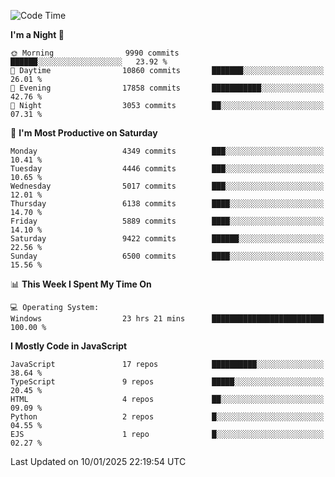 <!--START_SECTION:waka-->
![Code Time](http://img.shields.io/badge/Code%20Time-3%2C486%20hrs%2048%20mins-blue)

**I'm a Night 🦉** 

```text
🌞 Morning                9990 commits        ██████░░░░░░░░░░░░░░░░░░░   23.92 % 
🌆 Daytime                10860 commits       ███████░░░░░░░░░░░░░░░░░░   26.01 % 
🌃 Evening                17858 commits       ███████████░░░░░░░░░░░░░░   42.76 % 
🌙 Night                  3053 commits        ██░░░░░░░░░░░░░░░░░░░░░░░   07.31 % 
```
📅 **I'm Most Productive on Saturday** 

```text
Monday                   4349 commits        ███░░░░░░░░░░░░░░░░░░░░░░   10.41 % 
Tuesday                  4446 commits        ███░░░░░░░░░░░░░░░░░░░░░░   10.65 % 
Wednesday                5017 commits        ███░░░░░░░░░░░░░░░░░░░░░░   12.01 % 
Thursday                 6138 commits        ████░░░░░░░░░░░░░░░░░░░░░   14.70 % 
Friday                   5889 commits        ████░░░░░░░░░░░░░░░░░░░░░   14.10 % 
Saturday                 9422 commits        ██████░░░░░░░░░░░░░░░░░░░   22.56 % 
Sunday                   6500 commits        ████░░░░░░░░░░░░░░░░░░░░░   15.56 % 
```


📊 **This Week I Spent My Time On** 

```text
💻 Operating System: 
Windows                  23 hrs 21 mins      █████████████████████████   100.00 % 
```

**I Mostly Code in JavaScript** 

```text
JavaScript               17 repos            ██████████░░░░░░░░░░░░░░░   38.64 % 
TypeScript               9 repos             █████░░░░░░░░░░░░░░░░░░░░   20.45 % 
HTML                     4 repos             ██░░░░░░░░░░░░░░░░░░░░░░░   09.09 % 
Python                   2 repos             █░░░░░░░░░░░░░░░░░░░░░░░░   04.55 % 
EJS                      1 repo              █░░░░░░░░░░░░░░░░░░░░░░░░   02.27 % 
```




 Last Updated on 10/01/2025 22:19:54 UTC
<!--END_SECTION:waka-->

<!--
**likaiqiang/likaiqiang** is a ✨ _special_ ✨ repository because its `README.md` (this file) appears on your GitHub profile.

Here are some ideas to get you started:

- 🔭 I’m currently working on ...
- 🌱 I’m currently learning ...
- 👯 I’m looking to collaborate on ...
- 🤔 I’m looking for help with ...
- 💬 Ask me about ...
- 📫 How to reach me: ...
- 😄 Pronouns: ...
- ⚡ Fun fact: ...
-->
